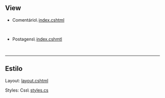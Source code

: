 ## View
  - Comentário\ <a href="https://github.com/fullcup2019/quick_text/blob/main/index%20(coment%C3%A1rios).cshtml">index.cshtml</a>
<br>

  - Postagens\ <a href="https://github.com/fullcup2019/quick_text/blob/main/Edit%20de%20Postagem.cshtml">index.cshmtl</a>

<br>

***


## Estilo
Layout: <a href="https://github.com/fullcup2019/quick_text/blob/main/layout.cshtml">layout.cshtml</a>
<br>

Styles: Css\ <a href="https://github.com/fullcup2019/quick_text/blob/main/styles.css">styles.cs</a>
<br>
